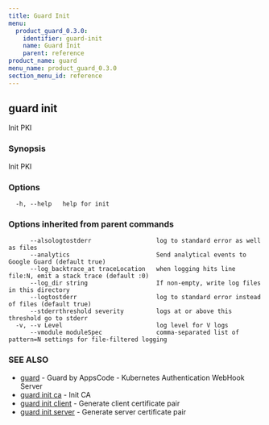 ```yaml
---
title: Guard Init
menu:
  product_guard_0.3.0:
    identifier: guard-init
    name: Guard Init
    parent: reference
product_name: guard
menu_name: product_guard_0.3.0
section_menu_id: reference
---
```

## guard init

Init PKI

### Synopsis

Init PKI

### Options

```
  -h, --help   help for init
```

### Options inherited from parent commands

```
      --alsologtostderr                  log to standard error as well as files
      --analytics                        Send analytical events to Google Guard (default true)
      --log_backtrace_at traceLocation   when logging hits line file:N, emit a stack trace (default :0)
      --log_dir string                   If non-empty, write log files in this directory
      --logtostderr                      log to standard error instead of files (default true)
      --stderrthreshold severity         logs at or above this threshold go to stderr
  -v, --v Level                          log level for V logs
      --vmodule moduleSpec               comma-separated list of pattern=N settings for file-filtered logging
```

### SEE ALSO

* [guard](/docs/reference/guard.md)	 - Guard by AppsCode - Kubernetes Authentication WebHook Server
* [guard init ca](/docs/reference/guard_init_ca.md)	 - Init CA
* [guard init client](/docs/reference/guard_init_client.md)	 - Generate client certificate pair
* [guard init server](/docs/reference/guard_init_server.md)	 - Generate server certificate pair

